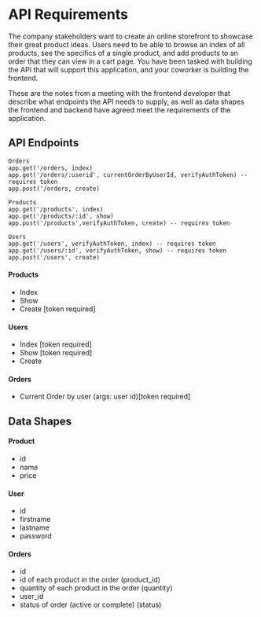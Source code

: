 # API Requirements
The company stakeholders want to create an online storefront to showcase their great product ideas. Users need to be able to browse an index of all products, see the specifics of a single product, and add products to an order that they can view in a cart page. You have been tasked with building the API that will support this application, and your coworker is building the frontend.

These are the notes from a meeting with the frontend developer that describe what endpoints the API needs to supply, as well as data shapes the frontend and backend have agreed meet the requirements of the application. 

## API Endpoints
    Orders
    app.get('/orders, index)
    app.get('/orders/:userid', currentOrderByUserId, verifyAuthToken) -- requires token
    app.post('/orders, create)
    
    Products
    app.get('/products', index)
    app.get('/products/:id', show)
    app.post('/products',verifyAuthToken, create) -- requires token

    Users
    app.get('/users', verifyAuthToken, index) -- requires token
    app.get('/users/:id', verifyAuthToken, show) -- requires token
    app.post('/users', create)

#### Products
- Index
- Show
- Create [token required]

#### Users
- Index [token required]
- Show [token required]
- Create

#### Orders
- Current Order by user (args: user id)[token required] 

## Data Shapes
#### Product
-  id 
- name 
- price

#### User
- id
- firstname
- lastname
- password

#### Orders
- id
- id of each product in the order (product_id)
- quantity of each product in the order (quantity)
- user_id
- status of order (active or complete) (status)